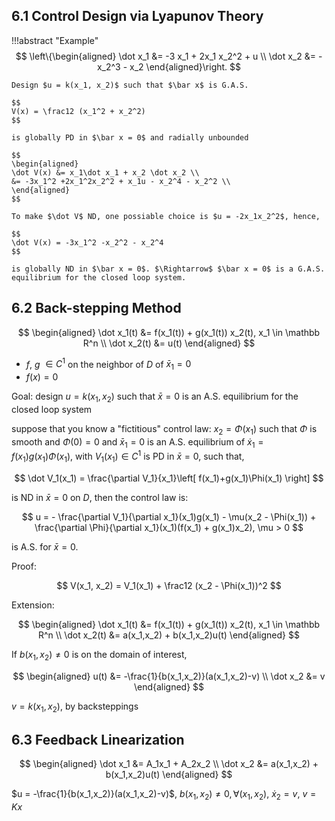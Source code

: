 ## 6.1 Control Design via Lyapunov Theory

!!!abstract "Example"
    $$
    \left\{\begin{aligned}
    \dot x_1 &= -3 x_1 + 2x_1 x_2^2 + u \\
    \dot x_2 &= -x_2^3 - x_2
    \end{aligned}\right.
    $$

    Design $u = k(x_1, x_2)$ such that $\bar x$ is G.A.S.

    $$
    V(x) = \frac12 (x_1^2 + x_2^2)
    $$ 

    is globally PD in $\bar x = 0$ and radially unbounded

    $$
    \begin{aligned}
    \dot V(x) &= x_1\dot x_1 + x_2 \dot x_2 \\
    &= -3x_1^2 +2x_1^2x_2^2 + x_1u - x_2^4 - x_2^2 \\
    \end{aligned}
    $$

    To make $\dot V$ ND, one possiable choice is $u = -2x_1x_2^2$, hence,

    $$
    \dot V(x) = -3x_1^2 -x_2^2 - x_2^4
    $$

    is globally ND in $\bar x = 0$. $\Rightarrow$ $\bar x = 0$ is a G.A.S. equilibrium for the closed loop system.

## 6.2 Back-stepping Method
$$
\begin{aligned}
\dot x_1(t) &= f(x_1(t)) + g(x_1(t)) x_2(t), x_1 \in \mathbb R^n \\
\dot x_2(t) &= u(t)
\end{aligned}
$$

* $f$, $g$ $\in C^1$ on the neighbor of $D$ of $\bar x_1 = 0$
* $f(x) = 0$

Goal: design $u = k(x_1, x_2)$ such that $\bar x = 0$ is an A.S. equilibrium for the closed loop system

suppose that you know a  "fictitious" control law: $x_2 = \Phi(x_1)$ such that $\Phi$ is smooth and $\Phi(0) = 0$ and $\bar x_1 = 0$ is an A.S. equilibrium of $\dot x_1 = f(x_1)g(x_1)\Phi(x_1)$, with $V_1(x_1) \in C^1$ is PD in $\bar x = 0$, such that, 

$$
\dot V_1(x_1) = \frac{\partial V_1}{x_1}\left[ f(x_1)+g(x_1)\Phi(x_1) \right]
$$

is ND in $\bar x = 0$ on $D$, then the control law is:

$$
u = - \frac{\partial V_1}{\partial x_1}(x_1)g(x_1) - \mu(x_2 - \Phi(x_1)) + \frac{\partial \Phi}{\partial x_1}(x_1)(f(x_1) + g(x_1)x_2), \mu > 0
$$

is A.S. for $\bar x = 0$.

Proof:

$$
V(x_1, x_2) = V_1(x_1) + \frac12 (x_2 - \Phi(x_1))^2
$$

Extension:

$$
\begin{aligned}
\dot x_1(t) &= f(x_1(t)) + g(x_1(t)) x_2(t), x_1 \in \mathbb R^n \\
\dot x_2(t) &= a(x_1,x_2) + b(x_1,x_2)u(t)
\end{aligned}
$$

If $b(x_1,x_2) \neq 0$ is on the domain of interest,

$$
\begin{aligned}
u(t) &= -\frac{1}{b(x_1,x_2)}(a(x_1,x_2)-v) \\
\dot x_2 &= v
\end{aligned}
$$

$v = k(x_1,x_2)$, by backsteppings

## 6.3 Feedback Linearization
$$
\begin{aligned}
\dot x_1 &= A_1x_1 + A_2x_2 \\
\dot x_2 &= a(x_1,x_2) + b(x_1,x_2)u(t)
\end{aligned}
$$

$u = -\frac{1}{b(x_1,x_2)}(a(x_1,x_2)-v)$, $b(x_1,x_2) \neq 0, \forall (x_1, x_2)$, $\dot x_2 = v$, $v = Kx$